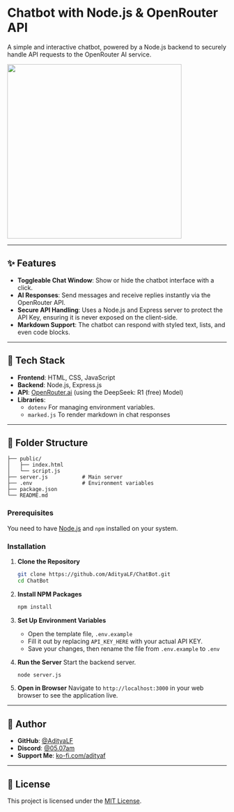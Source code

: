 # Chatbot with Node.js & OpenRouter API

A simple and interactive chatbot, powered by a Node.js backend to securely handle API requests to the OpenRouter AI service.

<img src="https://i.ibb.co/whgkbfmY/image.png" width="400" />

---

## ✨ Features

-   **Toggleable Chat Window**: Show or hide the chatbot interface with a click.
-   **AI Responses**: Send messages and receive replies instantly via the OpenRouter API.
-   **Secure API Handling**: Uses a Node.js and Express server to protect the API Key, ensuring it is never exposed on the client-side.
-   **Markdown Support**: The chatbot can respond with styled text, lists, and even code blocks.

---

## 🚀 Tech Stack

-   **Frontend**: HTML, CSS, JavaScript
-   **Backend**: Node.js, Express.js
-   **API**: [OpenRouter.ai](https://openrouter.ai/models?q=deepseek) (using the DeepSeek: R1 (free) Model)
-   **Libraries**:
    -   `dotenv` For managing environment variables.
    -   `marked.js` To render markdown in chat responses

---

## 📁 Folder Structure

    ├── public/        
    │   ├── index.html
    │   └── script.js
    ├── server.js           # Main server
    ├── .env                # Environment variables
    ├── package.json
    └── README.md

### Prerequisites

You need to have [Node.js](https://nodejs.org/) and `npm` installed on your system.

### Installation

1.  **Clone the Repository**
    ```bash
    git clone https://github.com/AdityaLF/ChatBot.git
    cd ChatBot
    ```

2.  **Install NPM Packages**
    ```bash
    npm install
    ```

3.  **Set Up Environment Variables**
      * Open the template file, `.env.example`
      * Fill it out by replacing `API_KEY_HERE` with your actual API KEY.
      * Save your changes, then rename the file from `.env.example` to `.env`

4.  **Run the Server**
    Start the backend server.
    ```bash
    node server.js
    ```

5.  **Open in Browser**
    Navigate to `http://localhost:3000` in your web browser to see the application live.

---

## 👤 Author

* **GitHub**: [@AdityaLF](https://github.com/AdityaLF)
* **Discord**: [@05.07am](https://discordapp.com/users/786163564205047839)
* **Support Me**: [ko-fi.com/adityaf](https://ko-fi.com/adityaf)

---

## 📄 License

This project is licensed under the [MIT License](LICENSE).